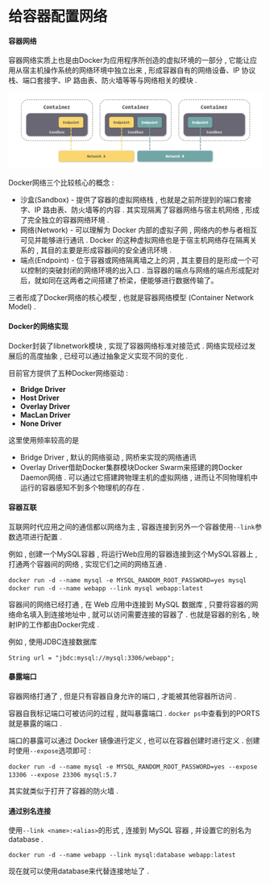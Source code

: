 # 给容器配置网络

#### 容器网络

容器网络实质上也是由Docker为应用程序所创造的虚拟环境的一部分 , 它能让应用从宿主机操作系统的网络环境中独立出来 , 形成容器自有的网络设备、IP 协议栈、端口套接字、IP 路由表、防火墙等等与网络相关的模块 .

![](/assets/docker-network.png)

Docker网络三个比较核心的概念 :

* 沙盒\(Sandbox\) - 提供了容器的虚拟网络栈 , 也就是之前所提到的端口套接字、IP 路由表、防火墙等的内容 . 其实现隔离了容器网络与宿主机网络 , 形成了完全独立的容器网络环境 . 
* 网络\(Network\) - 可以理解为 Docker 内部的虚拟子网 , 网络内的参与者相互可见并能够进行通讯 . Docker 的这种虚拟网络也是于宿主机网络存在隔离关系的 , 其目的主要是形成容器间的安全通讯环境 . 
* 端点\(Endpoint\) - 位于容器或网络隔离墙之上的洞 , 其主要目的是形成一个可以控制的突破封闭的网络环境的出入口 . 当容器的端点与网络的端点形成配对后，就如同在这两者之间搭建了桥梁，便能够进行数据传输了。

三者形成了Docker网络的核心模型 , 也就是容器网络模型 \(Container Network Model\) .

#### Docker的网络实现

Docker封装了libnetwork模块 , 实现了容器网络标准对接范式 . 网络实现经过发展后的高度抽象 , 已经可以通过抽象定义实现不同的变化 .

目前官方提供了五种Docker网络驱动 :

* **Bridge Driver**
* **Host Driver**
* **Overlay Driver**
* **MacLan Driver**
* **None Driver**

这里使用频率较高的是

* Bridge Driver , 默认的网络驱动 , 网桥来实现的网络通讯
* Overlay Driver借助Docker集群模块Docker Swarm来搭建的跨Docker Daemon网络 . 可以通过它搭建跨物理主机的虚拟网络 , 进而让不同物理机中运行的容器感知不到多个物理机的存在 . 

#### 容器互联

互联网时代应用之间的通信都以网络为主 , 容器连接到另外一个容器使用`--link`参数选项进行配置 .

例如 , 创建一个MySQL容器 , 将运行Web应用的容器连接到这个MySQL容器上 , 打通两个容器间的网络 , 实现它们之间的网络互通 .

```
docker run -d --name mysql -e MYSQL_RANDOM_ROOT_PASSWORD=yes mysql
docker run -d --name webapp --link mysql webapp:latest
```

容器间的网络已经打通 , 在 Web 应用中连接到 MySQL 数据库 , 只要将容器的网络命名填入到连接地址中 , 就可以访问需要连接的容器了 . 也就是容器的别名 , 映射IP的工作都由Docker完成 .

例如 , 使用JDBC连接数据库

```
String url = "jbdc:mysql://mysql:3306/webapp";
```

#### 暴露端口

容器网络打通了 , 但是只有容器自身允许的端口 , 才能被其他容器所访问 .

容器自我标记端口可被访问的过程 , 就叫暴露端口 . `docker ps`中查看到的PORTS就是暴露的端口 .

端口的暴露可以通过 Docker 镜像进行定义 , 也可以在容器创建时进行定义 . 创建时使用`--expose`选项即可 :

```
docker run -d --name mysql -e MYSQL_RANDOM_ROOT_PASSWORD=yes --expose 13306 --expose 23306 mysql:5.7
```

其实就类似于打开了容器的防火墙 . 

#### 通过别名连接

使用`--link <name>:<alias>`的形式 , 连接到 MySQL 容器 , 并设置它的别名为 database . 

```
docker run -d --name webapp --link mysql:database webapp:latest
```

现在就可以使用database来代替连接地址了 . 



